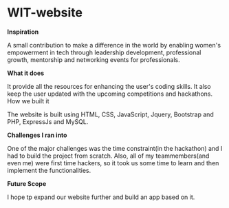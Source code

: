 # WIT-website


**Inspiration**

A small contribution to make a difference in the world by enabling women's empowerment in tech through leadership development, professional growth, mentorship and networking events for professionals.

**What it does**

It provide all the resources for enhancing the user's coding skills. It also keep the user updated with the upcoming competitions and hackathons.
How we built it

The website is built using HTML, CSS, JavaScript, Jquery, Bootstrap and PHP, ExpressJs and MySQL.

**Challenges I ran into**

One of the major challenges was the time constraint(in the hackathon) and I had to build the project from scratch. Also, all of my teammembers(and even me) were first time hackers, so it took us some time to learn and then implement the functionalities.

**Future Scope**

I hope tp expand our website further and build an app based on it.

